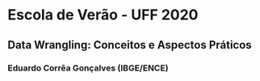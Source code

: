 # Escola de Verão - UFF 2020
## Data Wrangling: Conceitos e Aspectos Práticos
### Eduardo Corrêa Gonçalves (IBGE/ENCE)
